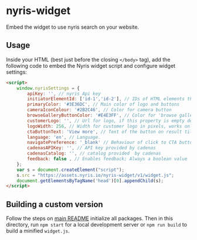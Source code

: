 # nyris-widget

Embed the widget to use nyris search on your website.

## Usage

Inside your HTML (best just before the closing ```</body>``` tag), add the following code to embed the Nyris widget script and configure widget settings:

```html
<script>
    window.nyrisSettings = {
        apiKey: '', // nyris Api key
        initiatorElementId: ['id-1','id-2'], // IDs of HTML elements that trigger the widget; array with a single ID or multiple IDs
        primaryColor: '#3E36DC', // Main color of logo and buttons
        cameraIconColour: '#2B2C46', // Color for camera button
        browseGalleryButtonColor: '#E4E3FF', // Color for 'browse gallery' button on mobile view
        customerLogo: '', // Url for logo, if this property is empty default logo will be used
        logoWidth: 256, // Width for customer logo in pixels, works only with customerLogo
        ctaButtonText: 'View more', // Text of the button on result tile to go to product
        language: 'en', // Language. 
        navigatePreference: '_blank' // Behaviour of click to CTA button, open in current/new tab
        cadenasAPIKey: '', // API key provided by cadenas
        cadenasCatalog: '', // catalog provided  by cadenas
        feedback: false , // Enables feedback; Always a boolean value   
    };
    var s = document.createElement("script");
    s.src = "https://assets.nyris.io/nyris-widget/v1/widget.js";
    document.getElementsByTagName('head')[0].appendChild(s);
</script>

```

## Building a custom version

Follow the steps on [main README](../../README.md) initialize all packages.
Then in this directory, run `npm start` for a local development server or  `npm run build` to build a minified `widget.js`.
